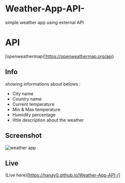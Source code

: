 # Weather-App-API-
simple weather app using external API

# API 
[openweathermap([https://openweathermap.org/api)

## Info
showing informations about belows : 
- City name
- Country name
- Current temperature
- Min & Max temperature
- Humidity percentage
- little description about the weather

## Screenshot
![weather app](https://user-images.githubusercontent.com/30327222/95067497-38414f80-0704-11eb-95c5-e610561167bb.png)

## Live
(Live here)[https://hanay0.github.io/Weather-App-API-/]
